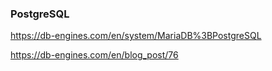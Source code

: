 

### PostgreSQL

https://db-engines.com/en/system/MariaDB%3BPostgreSQL

https://db-engines.com/en/blog_post/76
